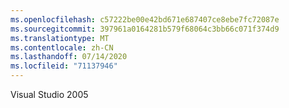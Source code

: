 ```yaml
---
ms.openlocfilehash: c57222be00e42bd671e687407ce8ebe7fc72087e
ms.sourcegitcommit: 397961a0164281b579f68064c3bb66c071f374d9
ms.translationtype: MT
ms.contentlocale: zh-CN
ms.lasthandoff: 07/14/2020
ms.locfileid: "71137946"
---
```

Visual Studio 2005